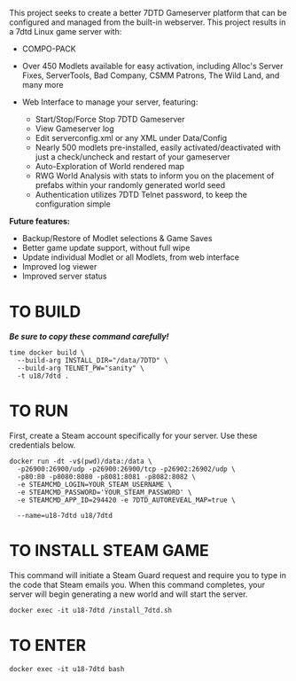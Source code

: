 This project seeks to create a better 7DTD Gameserver platform that can be configured and managed from the built-in webserver. This project results in a 7dtd Linux game server with:

- COMPO-PACK
- Over 450 Modlets available for easy activation, including Alloc's Server Fixes, ServerTools, Bad Company, CSMM Patrons, The Wild Land, and many more
- Web Interface to manage your server, featuring:

  - Start/Stop/Force Stop 7DTD Gameserver
  - View Gameserver log
  - Edit serverconfig.xml or any XML under Data/Config
  - Nearly 500 modlets pre-installed, easily activated/deactivated with just a check/uncheck and restart of your gameserver
  - Auto-Exploration of World rendered map
  - RWG World Analysis with stats to inform you on the placement of prefabs within your randomly generated world seed
  - Authentication utilizes 7DTD Telnet password, to keep the configuration simple

**Future features:**

- Backup/Restore of Modlet selections & Game Saves
- Better game update support, without full wipe
- Update individual Modlet or all Modlets, from web interface
- Improved log viewer
- Improved server status

# TO BUILD

**_Be sure to copy these command carefully!_**

```
time docker build \
  --build-arg INSTALL_DIR="/data/7DTD" \
  --build-arg TELNET_PW="sanity" \
  -t u18/7dtd .
```

# TO RUN

First, create a Steam account specifically for your server. Use these credentials below.

```
docker run -dt -v$(pwd)/data:/data \
  -p26900:26900/udp -p26900:26900/tcp -p26902:26902/udp \
  -p80:80 -p8080:8080 -p8081:8081 -p8082:8082 \
  -e STEAMCMD_LOGIN=YOUR_STEAM_USERNAME \
  -e STEAMCMD_PASSWORD='YOUR_STEAM_PASSWORD' \
  -e STEAMCMD_APP_ID=294420 -e 7DTD_AUTOREVEAL_MAP=true \

  --name=u18-7dtd u18/7dtd
```

# TO INSTALL STEAM GAME

This command will initiate a Steam Guard request and require you to type in the code that Steam emails you. When this command completes, your server will begin generating a new world and will start the server.

```
docker exec -it u18-7dtd /install_7dtd.sh
```

# TO ENTER

```
docker exec -it u18-7dtd bash
```
